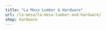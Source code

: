 ```yaml
---
title: "La Mesa Lumber & Hardware"
url: /la-mesa/la-mesa-lumber-and-hardware/
shop: hardware
---
```

